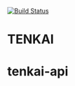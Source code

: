 [![Build Status](https://travis-ci.com/softplan/tenkai-api.svg?branch=dev)](https://travis-ci.com/softplan/tenkai-api)

# TENKAI
# tenkai-api
